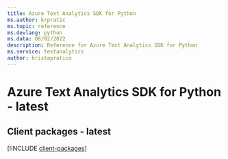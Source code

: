 ```yaml
---
title: Azure Text Analytics SDK for Python
ms.author: krpratic
ms.topic: reference
ms.devlang: python
ms.data: 08/02/2022
description: Reference for Azure Text Analytics SDK for Python
ms.service: textanalytics
author: kristapratico
---
```

# Azure Text Analytics SDK for Python - latest

## Client packages - latest
[!INCLUDE [client-packages](text-analytics-client-index.md)]